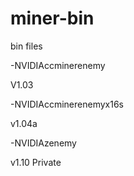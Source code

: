 # miner-bin
bin files


-NVIDIAccminerenemy

V1.03

-NVIDIAccminerenemyx16s

v1.04a

-NVIDIAzenemy

v1.10 Private